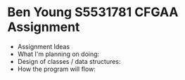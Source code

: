 # Ben Young S5531781 CFGAA Assignment

- Assignment Ideas
- What I'm planning on doing:
- Design of classes / data structures:
- How the program will flow: